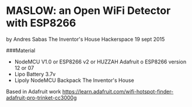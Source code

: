 MASLOW: an Open WiFi Detector with ESP8266
=======

by Andres Sabas
The Inventor's House Hackerspace
19 sept 2015

###Material
- NodeMCU V1.0 or ESP8266 v2 or HUZZAH Adafruit o ESP8266 version 12 or 07
- Lipo Battery 3.7v
- Lipoly NodeMCU Backpack The Inventor's House

Based in Adafruit work https://learn.adafruit.com/wifi-hotspot-finder-adafruit-pro-trinket-cc3000g
